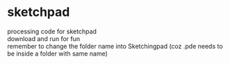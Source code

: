 # sketchpad
processing code for sketchpad   
download and run for fun    
remember to change the folder name into Sketchingpad (coz .pde needs to be inside a folder with same name)
